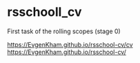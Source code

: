 # rsschooll_cv
First task of the rolling scopes (stage 0)

https://EvgenKham.github.io/rsschool-cv/cv
https://EvgenKham.github.io/rsschool-cv/
